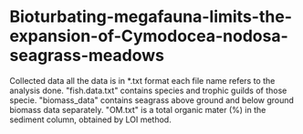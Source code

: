 # Bioturbating-megafauna-limits-the-expansion-of-Cymodocea-nodosa-seagrass-meadows
Collected data 
all the data is in *.txt format
each file name refers to the analysis done. 
"fish.data.txt" contains species and trophic guilds of those specie.
"biomass_data" contains seagrass above ground and below ground biomass data separately.
"OM.txt" is a total organic mater (%) in the sediment column, obtained by LOI method.
